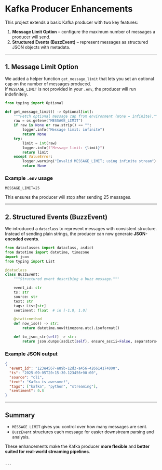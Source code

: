 
# Kafka Producer Enhancements

This project extends a basic Kafka producer with two key features:

1. **Message Limit Option** – configure the maximum number of messages a producer will send.
2. **Structured Events (BuzzEvent)** – represent messages as structured JSON objects with metadata.

---

## 1. Message Limit Option

We added a helper function `get_message_limit` that lets you set an optional cap on the number of messages produced.  
If `MESSAGE_LIMIT` is not provided in your `.env`, the producer will run indefinitely.

```python
from typing import Optional

def get_message_limit() -> Optional[int]:
    """Fetch optional message cap from environment (None = infinite)."""
    raw = os.getenv("MESSAGE_LIMIT")
    if raw is None or raw.strip() == "":
        logger.info("Message limit: infinite")
        return None
    try:
        limit = int(raw)
        logger.info(f"Message limit: {limit}")
        return limit
    except ValueError:
        logger.warning("Invalid MESSAGE_LIMIT; using infinite stream")
        return None
````

### Example `.env` usage

```env
MESSAGE_LIMIT=25
```

This ensures the producer will stop after sending 25 messages.

---

## 2. Structured Events (BuzzEvent)

We introduced a `dataclass` to represent messages with consistent structure.
Instead of sending plain strings, the producer can now generate **JSON-encoded events**.

```python
from dataclasses import dataclass, asdict
from datetime import datetime, timezone
import json
from typing import List

@dataclass
class BuzzEvent:
    """Structured event describing a buzz message."""

    event_id: str
    ts: str
    source: str
    text: str
    tags: List[str]
    sentiment: float  # in [-1.0, 1.0]

    @staticmethod
    def now_iso() -> str:
        return datetime.now(timezone.utc).isoformat()

    def to_json_str(self) -> str:
        return json.dumps(asdict(self), ensure_ascii=False, separators=(",", ":"))
```

### Example JSON output

```json
{
  "event_id": "123e4567-e89b-12d3-a456-426614174000",
  "ts": "2025-09-05T20:15:30.123456+00:00",
  "source": "cli",
  "text": "Kafka is awesome!",
  "tags": ["kafka", "python", "streaming"],
  "sentiment": 0.8
}
```

---

## Summary

* `MESSAGE_LIMIT` gives you control over how many messages are sent.
* `BuzzEvent` structures each message for easier downstream parsing and analysis.

These enhancements make the Kafka producer **more flexible** and **better suited for real-world streaming pipelines**.

```

---